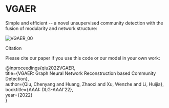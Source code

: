 # VGAER

Simple and efficient -- a novel unsupervised community detection with the fusion of modularity and network structure:


![VGAER_00](https://user-images.githubusercontent.com/42266769/153569742-29bab396-2bf7-4f49-b6b8-790f74687a79.jpg)


Citation

Please cite our paper if you use this code or our model in your own work:

@inproceedings{qiu2022VGAER,\
              title={VGAER: Graph Neural Network Reconstruction based Community
Detection},\
              author={Qiu, Chenyang and Huang, Zhaoci and Xu, Wenzhe and Li, Huijia},       
              booktitle={AAAI: DLG-AAAI'22},              
              year={2022}              
 }
